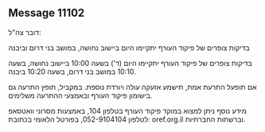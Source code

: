 ## Message 11102

דובר צה"ל:

בדיקות צופרים של פיקוד העורף יתקיימו היום ביישוב נחושה, במושב בני דרום וביבנה

בדיקות צופרים של פיקוד העורף יתקיימו היום (ד') בשעה 10:00 ביישוב נחושה, בשעה 10:10 במושב בני דרום, בשעה 10:20 ביבנה.

אם תופעל התרעת אמת, תישמע אזעקה עולה ויורדת נוספת.
במקביל, תופץ התרעה גם בישומון פיקוד העורף ובאמצעי ההתרעה משלימים.

מידע נוסף ניתן למצוא במוקד פיקוד העורף בטלפון 104, באמצעות מסרוני וואטסאפ לטלפון 052-9104104, בפורטל הלאומי בכתובת: oref.org.il וברשתות החברתיות.

